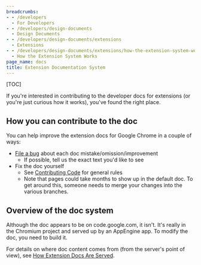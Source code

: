 ```yaml
---
breadcrumbs:
- - /developers
  - For Developers
- - /developers/design-documents
  - Design Documents
- - /developers/design-documents/extensions
  - Extensions
- - /developers/design-documents/extensions/how-the-extension-system-works
  - How the Extension System Works
page_name: docs
title: Extension Documentation System
---
```


[TOC]

If you're interested in contributing to the developer docs for extensions (or
you're just curious how it works), you've found the right place.

## How you can contribute to the doc

You can help improve the extension docs for Google Chrome in a couple of ways:

*   [File a bug](http://crbug.com/) about each doc
            mistake/omission/improvement
    *   If possible, tell us the exact text you'd like to see
*   Fix the doc yourself
    *   See [Contributing
                Code](https://chromium.googlesource.com/chromium/src/+/main/docs/contributing.md)
                for general rules
    *   Note that pages could take months to show up in the default doc.
                To get around this, someone needs to merge your changes into the
                various branches.

## Overview of the doc system

Although the doc appears to be on code.google.com, it isn't. It's really in the
Chromium project and served up by an AppEngine app. To modify the doc, you need
to build it.

For details on where doc content comes from (from the server's point of view),
see [How Extension Docs Are
Served](/developers/design-documents/extensions/how-the-extension-system-works/docs/how-docs-are-served).
